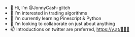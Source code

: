 - 👋 Hi, I’m @JonnyCash-glitch
- 👀 I’m interested in trading algorithms
- 🌱 I’m currently learning Pinescript & Python
- 💞️ I’m looking to collaborate on just about anything
- 📫 Introductions on twitter are preferred, https://y.at/🤧🦍🍌

<!---
JonnyCash-glitch/JonnyCash-glitch is a ✨ special ✨ repository because its `README.md` (this file) appears on your GitHub profile.
You can click the Preview link to take a look at your changes.
--->
